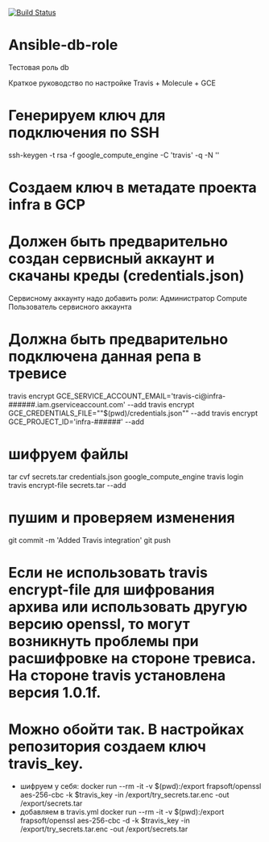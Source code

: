 [![Build Status](https://travis-ci.com/Tennki/ansible-role-db.svg?branch=master)](hhttps://travis-ci.com/Tennki/ansible-role-db)

Ansible-db-role
=========
Тестовая роль db

Краткое руководство по настройке Travis + Molecule + GCE
# Генерируем ключ для подключения по SSH
ssh-keygen -t rsa -f google_compute_engine -C 'travis' -q -N ''
# Создаем ключ в метадате проекта infra в GCP

# Должен быть предварительно создан сервисный аккаунт и скачаны креды (credentials.json)
Сервисному аккаунту надо добавить роли:
 Администратор Compute
 Пользователь сервисного аккаунта

# Должна быть предварительно подключена данная репа в тревисе
travis encrypt GCE_SERVICE_ACCOUNT_EMAIL='travis-ci@infra-######.iam.gserviceaccount.com' --add
travis encrypt GCE_CREDENTIALS_FILE="\"\$(pwd)/credentials.json\"" --add
travis encrypt GCE_PROJECT_ID='infra-######' --add

# шифруем файлы
tar cvf secrets.tar credentials.json google_compute_engine
travis login
travis encrypt-file secrets.tar --add

# пушим и проверяем изменения
git commit -m 'Added Travis integration'
git push

# Если не использовать travis encrypt-file для шифрования архива или использовать другую версию openssl, то могут возникнуть проблемы при расшифровке на стороне тревиса. На стороне travis установлена версия 1.0.1f.
# Можно обойти так. В настройках репозитория создаем ключ travis_key.
- шифруем у себя: 
docker run --rm -it -v $(pwd):/export frapsoft/openssl aes-256-cbc -k $travis_key -in /export/try_secrets.tar.enc -out /export/secrets.tar
- добавляем в travis.yml
docker run --rm -it -v $(pwd):/export frapsoft/openssl aes-256-cbc -d -k $travis_key -in /export/try_secrets.tar.enc -out /export/secrets.tar
